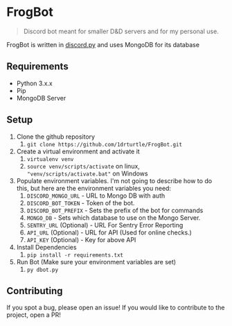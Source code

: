 FrogBot
=======

> Discord bot meant for smaller D&D servers and for my personal use. 

FrogBot is written in [discord.py](https://github.com/Rapptz/discord.py) and uses MongoDB for its database

Requirements
------------
* Python 3.x.x
* Pip
* MongoDB Server


Setup
-----
1. Clone the github repository 
    1. `git clone https://github.com/1drturtle/FrogBot.git`
2. Create a virtual environment and activate it
    1. `virtualenv venv`
    2. `source venv/scripts/activate` on linux, `"venv/scripts/activate.bat"` on Windows
3. Populate environment variables. I'm not going to describe how to do this, but here are the environment variables you need:
    1. `DISCORD_MONGO_URL` - URL to Mongo DB with auth
    2. `DISCORD_BOT_TOKEN` - Token of the bot.
    3. `DISCORD_BOT_PREFIX` - Sets the prefix of the bot for commands
    4. `MONGO_DB` - Sets which database to use on the Mongo Server.
    5. `SENTRY_URL` (Optional) - URL For Sentry Error Reporting
    6. `API_URL` (Optional) - URL for API (Used for online checks.)
    7. `API_KEY` (Optional) - Key for above API
4. Install Dependencies
    1. `pip install -r requirements.txt`
5. Run Bot (Make sure your environment variables are set)
    1. `py dbot.py`
    
Contributing
------------
If you spot a bug, please open an issue!
If you would like to contribute to the project, open a PR!